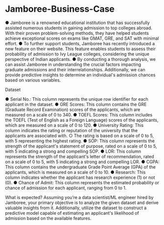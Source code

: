 # Jamboree-Business-Case

● Jamboree is a renowned educational institution that has successfully assisted numerous
students in gaining admission to top colleges abroad. With their proven
problem-solving methods, they have helped students achieve exceptional scores on
exams like GMAT, GRE, and SAT with minimal effort.
● To further support students, Jamboree has recently introduced a new feature on their
website. This feature enables students to assess their probability of admission to Ivy
League colleges, considering the unique perspective of Indian applicants.
● By conducting a thorough analysis, we can assist Jamboree in understanding the crucial
factors impacting graduate admissions and their interrelationships. Additionally, we can
provide predictive insights to determine an individual's admission chances based on
various variables.

Dataset

● Serial No.: This column represents the unique row identifier for each applicant in the
dataset.
● GRE Scores: This column contains the GRE (Graduate Record Examination) scores of
the applicants, which are measured on a scale of 0 to 340.
● TOEFL Scores: This column includes the TOEFL (Test of English as a Foreign Language)
scores of the applicants, which are measured on a scale of 0 to 120.
● University Rating: This column indicates the rating or reputation of the university that
the applicants are associated with.
○ The rating is based on a scale of 0 to 5, with 5 representing the highest rating.
● SOP: This column represents the strength of the applicant's statement of purpose,
rated on a scale of 0 to 5, with 5 indicating a strong and compelling SOP.
● LOR: This column represents the strength of the applicant's letter of recommendation,
rated on a scale of 0 to 5, with 5 indicating a strong and compelling LOR.
● CGPA: This column contains the undergraduate Grade Point Average (GPA) of the
applicants, which is measured on a scale of 0 to 10.
● Research: This column indicates whether the applicant has research experience (1) or
not (0).
● Chance of Admit: This column represents the estimated probability or chance of
admission for each applicant, ranging from 0 to 1.

What is expected?
Assuming you’re a data scientist/ML engineer hired by Jamboree, your primary objective is to
analyze the given dataset and derive valuable insights from it. Additionally, utilize the dataset
to construct a predictive model capable of estimating an applicant's likelihood of admission
based on the available features.
